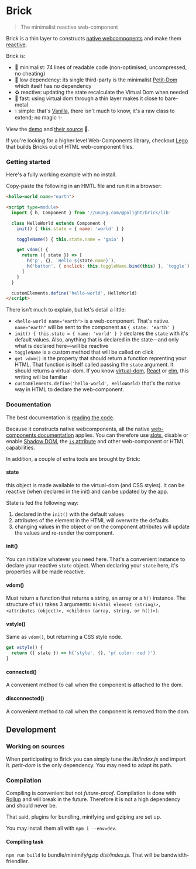 # Brick

> The minimalist reactive web-component

Brick is a thin layer to constructs [native webcomponents](https://developer.mozilla.org/en-US/docs/Web/Web_Components) and make them [reactive](https://en.wikipedia.org/wiki/Reactive_programming).

Brick is:
- 👙 minimalist: 74 lines of readable code (non-optimised, uncompressed, no cheating)
- 🌱 low dependency: its single third-party is the minimalist [Petit-Dom](https://github.com/yelouafi/petit-dom) which itself has no dependency
- ♻️ reactive: updating the state recalculate the Virtual Dom when needed
- 🚀 fast: using virtual dom through a thin layer makes it close to bare-metal
- 💧 simple: that's [Vanilla](http://vanilla-js.com/), there isn't much to know, it's a raw class to extend; no magic ✨

View the [demo](https://polight.github.io/brick/demo/) and [their source](https://github.com/Polight/lego/tree/master/demo) 🧪.

If you're looking for a higher level Web-Components library, checkout [Lego](https://github.com/polight/lego) that builds Bricks out of HTML web-component files.


### Getting started

Here's a fully working example with no install.

Copy-paste the following in an HMTL file and run it in a browser:

```html
<hello-world name="earth">

<script type=module>
  import { h, Component } from '//unpkg.com/@polight/brick/lib'

  class HelloWorld extends Component {
    init() { this.state = { name: 'world' } }

    toggleName() { this.state.name = 'gaia' }

    get vdom() {
      return ({ state }) => [
        h('p', {}, `Hello ${state.name}`),
        h('button', { onclick: this.toggleName.bind(this) }, `toggle`),
      ]
    }
  }

  customElements.define('hello-world', HelloWorld)
</script>
```

There isn't much to explain, but let's detail a little:

- `<hello-world name="earth">` is a web-component. That's native. `name="earth"` will be sent to the component as `{ state: 'earth' }`
- `init() { this.state = { name: 'world' } }` declares the `state` with it's default values. Also, anything that is declared in the state—and only what is declared here—will be reactive
- `toggleName` is a custom method that will be called on click
- `get vdom()` is the property that should return a function reprenting your HTML. That function is itself called passing the `state` argument. It should returns a virtual-dom. If you know [virtual-dom](https://medium.com/@deathmood/how-to-write-your-own-virtual-dom-ee74acc13060), [React](https://reactjs.org/) or [elm](https://elm-lang.org/), this writing will be familiar
- `customElements.define('hello-world', HelloWorld)` that's the native way in HTML to declare the web-component.

### Documentation

The best documentation is [reading the code](./lib/Component.js).

Because it constructs native webcomponents, all the native [web-components documentation](https://developer.mozilla.org/en-US/docs/Web/Web_Components) applies.
You can therefore use [slots](https://developer.mozilla.org/en-US/docs/Web/HTML/Global_attributes/slot), disable or enable [Shadow DOM](https://developer.mozilla.org/en-US/docs/Web/Web_Components/Using_shadow_DOM), the [`is` attribute](https://developer.mozilla.org/en-US/docs/Web/HTML/Global_attributes#attr-is) and other web-component or HTML capabilities.

In addition, a couple of extra tools are brought by Brick:

#### state

this object is made available to the virtual-dom (and CSS styles).
It can be reactive (when declared in the init) and can be updated by the app.

State is fed the following way:
1. declared in the `init()` with the default values
2. attributes of the element in the HTML will overwrite the defaults
3. changing values in the object or on the component attributes will update the values and re-render the component.

#### init()

You can initialize whatever you need here.
That's a convenient instance to declare your reactive `state` object.
When declaring your `state` here, it's properties will be made reactive.

#### vdom()

Must return a function that returns a string, an array or a `h()` instance.
The structure of `h()` takes 3 arguments:
`h(<html element (string)>, <attributes (object)>, <children (array, string, or h())>)`.

#### vstyle()

Same as `vdom()`, but returning a CSS style node.

```js
get vstyle() {
  return ({ state }) => h('style', {}, 'p{ color: red }')
}
```

#### connected()

A convenient method to call when the component is attached to the dom.

#### disconnected()

A convenient method to call when the component is removed from the dom.


## Development

### Working on sources

When participating to Brick you can simply tune the _lib/index.js_ and import it.
_petit-dom_ is the only dependency. You may need to adapt its path.

### Compilation

Compiling is convenient but not _future-proof_.
Compilation is done with [Rollup](http://rollupjs.org/) and will break in the future.
Therefore it is not a high dependency and should never be.

That said, plugins for bundling, minifying and gziping are set up.

You may install them all with `npm i --env=dev`.

#### Compiling task

`npm run build` to bundle/minimify/gzip _dist/index.js_.
That will be bandwidth-friendlier.
